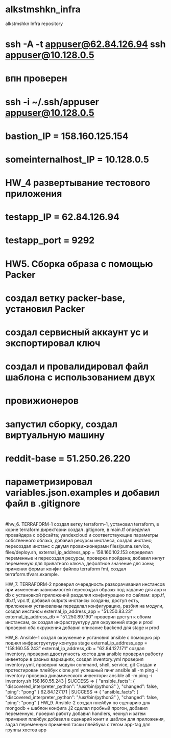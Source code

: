 # alkstmshkn_infra
alkstmshkn Infra repository

# ssh -A -t appuser@62.84.126.94 ssh appuser@10.128.0.5

# впн проверен
# ssh -i ~/.ssh/appuser appuser@10.128.0.5

# bastion_IP = 158.160.125.154
# someinternalhost_IP = 10.128.0.5

# HW_4 развертывание тестового приложения

# testapp_IP = 62.84.126.94
# testapp_port = 9292

# HW5. Сборка образа с помощью Packer
# создал ветку packer-base, установил Packer
# создал сервисный аккаунт yc и экспортировал ключ
# создал и провалидировал файл шаблона с использованием двух
#  провижионеров
# запустил сборку, создал виртуальную машину
# reddit-base = 51.250.26.220
# параметризировал variables.json.examples и добавил файл в .gitignore
#
#hw_6. TERRAFORM-1
создал ветку terraform-1, установил terraform, в корне terraform
директории создал  .gitignore, в main.tf определил провайдера с оффсайта;
yandexcloud и соответствующие параметры собственного облака, добавил
ресурсы инстанса, создал инстанс;
пересоздал инстанс с двумя провижионерами ﬁles/puma.service, ﬁles/deploy.sh,
external_ip_address_app = 158.160.102.153
определил переменные и пересоздал ресурсы, проверка пройдена;
добавил инпут переменную для приватного ключа, дефолтное значение для зоны;
применил формат конфиг файлов terraform fmt, создал terraform.tfvars.example.

HW_7. TERRAFORM-2
проверил очередность разворачивания инстансов при изменении зависимостей
пересоздал образы под задание для app и db с установкой приложений
разделил конфигурацию по файлам: app.tf, db.tf, vpc.tf, добавил outputs
инстансы созданы, доступ есть, приложения установлены
переделал конфигурацию, разбил на модули, создал инстансы
external_ip_address_app = "51.250.83.23"
external_ip_address_db = "51.250.89.190"
проверил доступ к обоим инстансам, ок
создал инфраструктуру для окружений stage и prod
проверил оба окружения
добавил описание backend для stage и prod

HW_8. Ansible-1
создал окружение и установил ansible с помощью pip
поднял инфраструктуру контура stage
external_ip_address_app = "158.160.55.243"
external_ip_address_db = "62.84.127.171"
создал inventory, проверил ддоступность хостов для ansible
проверил рабооту инвентори в разных вариациях, создал inventory.yml
проверил inventory.yml, проверил модули command, shell, service, git
Создан и протестирован плейбук clone.yml
успешный пинг ansible all -m ping -i inventory
проверка динамического инвентори: ansible all -m ping -i inventory.sh
158.160.55.243 | SUCCESS => {
    "ansible_facts": {
        "discovered_interpreter_python": "/usr/bin/python3"
    },
    "changed": false,
    "ping": "pong"
}
62.84.127.171 | SUCCESS => {
    "ansible_facts": {
        "discovered_interpreter_python": "/usr/bin/python3"
    },
    "changed": false,
    "ping": "pong"
}
HW_9. Ansible-2
создал плейбук по сценарию для mongodb + шаблон конфига .j2
сделал пробный прогон, добавил переменную, проерил работу
добавил handlers, чекнул и затем применил плейбук
добавил в сценарий юнит и шаблон для приложения, задал переменную
применил таски плейбука с тегом app-tag для группы хостов app
